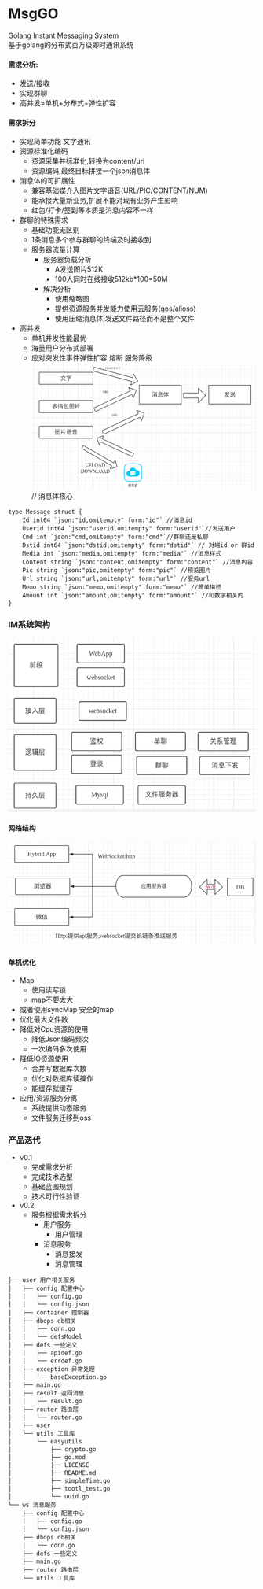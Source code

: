 # MsgGO
Golang Instant Messaging System  
基于golang的分布式百万级即时通讯系统

#### 需求分析:
- 发送/接收
- 实现群聊
- 高并发=单机+分布式+弹性扩容

#### 需求拆分
- 实现简单功能 文字通讯
- 资源标准化编码
    - 资源采集并标准化,转换为content/url
    - 资源编码,最终目标拼接一个json消息体
- 消息体的可扩展性
    - 兼容基础媒介入图片文字语音(URL/PIC/CONTENT/NUM)
    - 能承接大量新业务,扩展不能对现有业务产生影响
    - 红包/打卡/签到等本质是消息内容不一样
- 群聊的特殊需求
    - 基础功能无区别
    - 1条消息多个参与群聊的终端及时接收到
    - 服务器流量计算
        - 服务器负载分析
            - A发送图片512K
            - 100人同时在线接收512kb*100=50M
        - 解决分析
            - 使用缩略图
            - 提供资源服务并发能力使用云服务(qos/alioss)
            - 使用压缩消息体,发送文件路径而不是整个文件
- 高并发
    - 单机并发性能最优
    - 海量用户分布式部署
    - 应对突发性事件弹性扩容 熔断 服务降级
![](./README/SERVER.png)
// 消息体核心
``` 
type Message struct {
	Id int64 `json:"id,omitempty" form:"id"` //消息id
	Userid int64 `json:"userid,omitempty" form:"userid"`//发送用户
	Cmd int `json:"cmd,omitempty" form:"cmd"`//群聊还是私聊
	Dstid int64 `json:"dstid,omitempty" form:"dstid"` // 对端id or 群id
	Media int `json:"media,omitempty" form:"media"` //消息样式
	Content string `json:"content,omitempty" form:"content"` //消息内容
	Pic string `json:"pic,omitempty" form:"pic"` //预览图片
	Url string `json:"url,omitempty" form:"url"` //服务url
	Memo string `json:"memo,omitempty" form:"memo"` //简单描述
	Amount int `json:"amount,omitempty" form:"amount"` //和数字相关的
}    
```
### IM系统架构
![](./README/im.png)

#### 网络结构
![](./README/HTTP.png)

#### 单机优化
- Map
    - 使用读写锁
    - map不要太大
- 或者使用syncMap 安全的map
- 优化最大文件数
- 降低对Cpu资源的使用
    - 降低Json编码频次
    - 一次编码多次使用
- 降低IO资源使用
    - 合并写数据库次数
    - 优化对数据库读操作
    - 能缓存就缓存
- 应用/资源服务分离
    - 系统提供动态服务
    - 文件服务迁移到oss
    
    
### 产品迭代
- v0.1
    - 完成需求分析
    - 完成技术选型
    - 基础蓝图规划
    - 技术可行性验证
- v0.2
    - 服务根据需求拆分 
        - 用户服务
            - 用户管理  
        - 消息服务
            - 消息接发
            - 消息管理

```     
├── user 用户相关服务
│   ├── config 配置中心
│   │   ├── config.go
│   │   └── config.json
│   ├── container 控制器
│   ├── dbops db相关
│   │   ├── conn.go
│   │   └── defsModel
│   ├── defs 一些定义
│   │   ├── apidef.go
│   │   └── errdef.go
│   ├── exception 异常处理
│   │   └── baseException.go
│   ├── main.go
│   ├── result 返回消息
│   │   └── result.go
│   ├── router 路由层
│   │   └── router.go
│   ├── user
│   └── utils 工具库
│       └── easyutils
│           ├── crypto.go
│           ├── go.mod
│           ├── LICENSE
│           ├── README.md
│           ├── simpleTime.go
│           ├── tootl_test.go
│           └── uuid.go
└── ws 消息服务
    ├── config 配置中心
    │   ├── config.go
    │   └── config.json
    ├── dbops db相关
    │   └── conn.go
    ├── defs 一些定义
    ├── main.go
    ├── router 路由层
    └── utils 工具库

```
